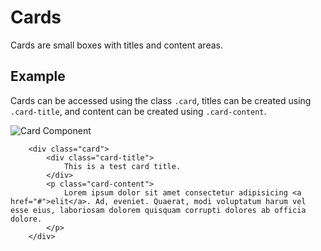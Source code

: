 # Cards

Cards are small boxes with titles and content areas.

## Example

Cards can be accessed using the class `.card`, titles can be created using `.card-title`, and content can be created using `.card-content`.

![Card Component](../assets/card_component.png)

```
	<div class="card">
		<div class="card-title">
			This is a test card title.
		</div>
		<p class="card-content">
			Lorem ipsum dolor sit amet consectetur adipisicing <a href="#">elit</a>. Ad, eveniet. Quaerat, modi voluptatum harum vel esse eius, laboriosam dolorem quisquam corrupti dolores ab officia dolore.
		</p>
	</div>
```
